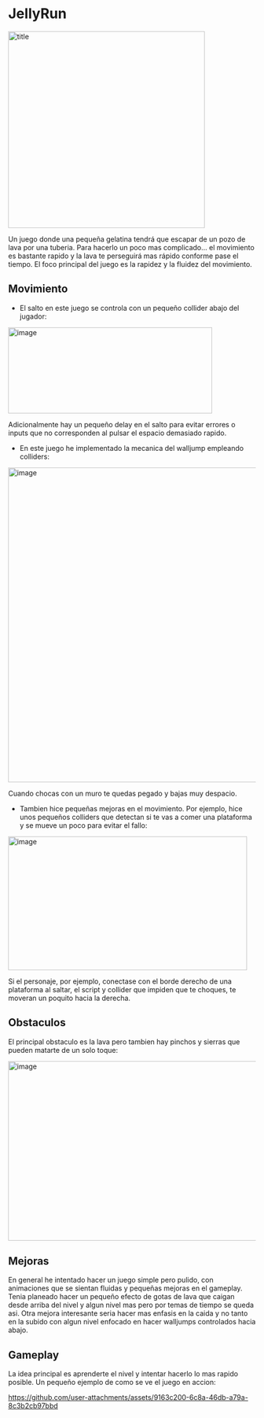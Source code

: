 # JellyRun
<img width="400" height="400" alt="title" src="https://github.com/user-attachments/assets/55728c53-be37-4b01-b339-c3f23e987983" />

Un juego donde una pequeña gelatina tendrá que escapar de un pozo de lava por una tuberia. Para hacerlo un poco mas complicado... el movimiento es bastante rapido y la lava te perseguirá mas rápido conforme pase el tiempo.
El foco principal del juego es la rapidez y la fluidez del movimiento.

## Movimiento

- El salto en este juego se controla con un pequeño collider abajo del jugador:

<img width="415" height="175" alt="image" src="https://github.com/user-attachments/assets/e1130bb2-a31f-405b-b675-9f0ee7267062" />


Adicionalmente hay un pequeño delay en el salto para evitar errores o inputs que no corresponden al pulsar el espacio demasiado rapido.

- En este juego he implementado la mecanica del walljump empleando colliders:

<img width="726" height="640" alt="image" src="https://github.com/user-attachments/assets/282c662b-d8a8-4e57-aba8-91e9fa9cded5" />


Cuando chocas con un muro te quedas pegado y bajas muy despacio.

- Tambien hice pequeñas mejoras en el movimiento. Por ejemplo, hice unos pequeños colliders que detectan si te vas a comer una plataforma y se mueve un poco para evitar el fallo:

<img width="486" height="272" alt="image" src="https://github.com/user-attachments/assets/2934db88-70e8-4742-9b3b-c9f381d4d6ab" />


Si el personaje, por ejemplo, conectase con el borde derecho de una plataforma al saltar, el script y collider que impiden que te choques, te moveran un poquito hacia la derecha.

## Obstaculos

El principal obstaculo es la lava pero tambien hay pinchos y sierras que pueden matarte de un solo toque:

<img width="507" height="365" alt="image" src="https://github.com/user-attachments/assets/23978412-fe8d-47a1-8fce-dc1790e61692" />

## Mejoras

En general he intentado hacer un juego simple pero pulido, con animaciones que se sientan fluidas y pequeñas mejoras en el gameplay. Tenia planeado hacer un pequeño efecto de gotas de lava que caigan desde arriba del nivel y algun nivel mas pero por temas de tiempo se queda asi. Otra mejora interesante seria hacer mas enfasis en la caida y no tanto en la subido con algun nivel enfocado en hacer walljumps controlados hacia abajo.

## Gameplay

La idea principal es aprenderte el nivel y intentar hacerlo lo mas rapido posible. Un pequeño ejemplo de como se ve el juego en accion:

https://github.com/user-attachments/assets/9163c200-6c8a-46db-a79a-8c3b2cb97bbd


